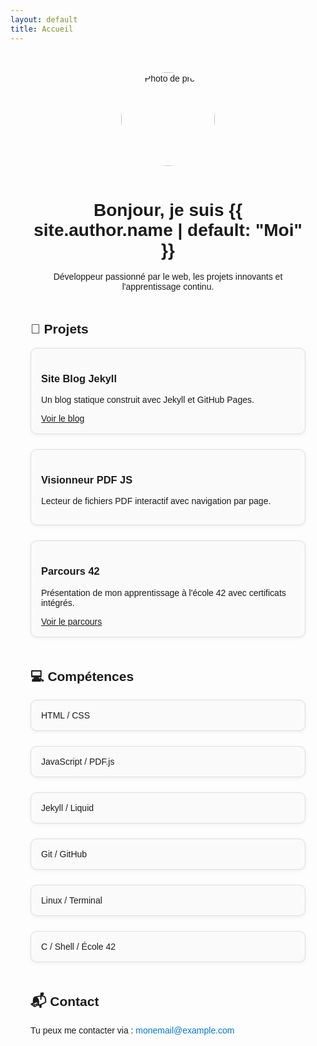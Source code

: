 ```yaml
---
layout: default
title: Accueil
---
```



<style>
  .portfolio {
    max-width: 900px;
    margin: auto;
    padding: 2rem;
    font-family: sans-serif;
  }

  .intro {
    text-align: center;
  }

  .intro img {
    width: 150px;
    border-radius: 50%;
    margin-bottom: 1rem;
  }

  .section {
    margin-top: 3rem;
  }

  .projects, .skills {
    display: grid;
    grid-template-columns: repeat(auto-fit, minmax(220px, 1fr));
    gap: 1.5rem;
  }

  .card {
    border: 1px solid #ddd;
    border-radius: 10px;
    padding: 1rem;
    background: #fafafa;
    box-shadow: 0 2px 6px rgba(0,0,0,0.05);
  }

  .card img {
    max-width: 100%;
    border-radius: 8px;
  }

  .contact a {
    color: #0077cc;
    text-decoration: none;
  }
</style>

<div class="portfolio">

  <div class="intro">
    <img src="{{ '/assets/data/42/img/bordenoy.jpg' | relative_url }}" alt="Photo de profil">
    <h1>Bonjour, je suis {{ site.author.name | default: "Moi" }}</h1>
    <p>Développeur passionné par le web, les projets innovants et l'apprentissage continu.</p>
  </div>

  <div class="section">
    <h2>🚀 Projets</h2>
    <div class="projects">
      <div class="card">
        <h3>Site Blog Jekyll</h3>
        <p>Un blog statique construit avec Jekyll et GitHub Pages.</p>
        <a href="/blog">Voir le blog</a>
      </div>
      <div class="card">
        <h3>Visionneur PDF JS</h3>
        <p>Lecteur de fichiers PDF interactif avec navigation par page.</p>
      </div>
      <div class="card">
        <h3>Parcours 42</h3>
        <p>Présentation de mon apprentissage à l'école 42 avec certificats intégrés.</p>
        <a href="/42">Voir le parcours</a>
      </div>
    </div>
  </div>

  <div class="section">
    <h2>💻 Compétences</h2>
    <div class="skills">
      <div class="card">HTML / CSS</div>
      <div class="card">JavaScript / PDF.js</div>
      <div class="card">Jekyll / Liquid</div>
      <div class="card">Git / GitHub</div>
      <div class="card">Linux / Terminal</div>
      <div class="card">C / Shell / École 42</div>
    </div>
  </div>

  <div class="section contact">
    <h2>📬 Contact</h2>
    <p>Tu peux me contacter via : <a href="mailto:monemail@example.com">monemail@example.com</a></p>
  </div>

</div>
